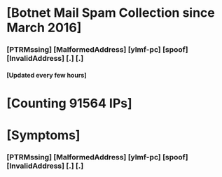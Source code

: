 # [Botnet Mail Spam Collection since March 2016]
### [PTRMssing] [MalformedAddress] [ylmf-pc] [spoof] [InvalidAddress] [.] [.]
#### [Updated every few hours]

# [Counting 91564 IPs]

# [Symptoms] 
###   [PTRMssing] [MalformedAddress] [ylmf-pc] [spoof] [InvalidAddress] [.] [.]
